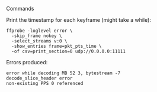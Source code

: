 Commands

Print the timestamp for each keyframe (might take a while):


```
ffprobe -loglevel error \
  -skip_frame nokey \
  -select_streams v:0 \
  -show_entries frame=pkt_pts_time \
  -of csv=print_section=0 udp://0.0.0.0:11111
```

Errors produced:
```
error while decoding MB 52 3, bytestream -7
decode_slice_header error
non-existing PPS 0 referenced
```

